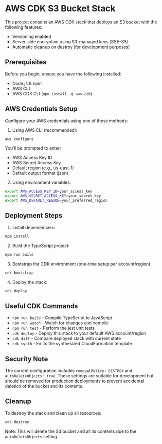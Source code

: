 # AWS CDK S3 Bucket Stack

This project contains an AWS CDK stack that deploys an S3 bucket with the following features:
- Versioning enabled
- Server-side encryption using S3-managed keys (SSE-S3)
- Automatic cleanup on destroy (for development purposes)

## Prerequisites

Before you begin, ensure you have the following installed:
- Node.js & npm
- AWS CLI
- AWS CDK CLI (`npm install -g aws-cdk`)

## AWS Credentials Setup

Configure your AWS credentials using one of these methods:

1. Using AWS CLI (recommended):
```bash
aws configure
```
You'll be prompted to enter:
- AWS Access Key ID
- AWS Secret Access Key
- Default region (e.g., us-east-1)
- Default output format (json)

2. Using environment variables:
```bash
export AWS_ACCESS_KEY_ID=your_access_key
export AWS_SECRET_ACCESS_KEY=your_secret_key
export AWS_DEFAULT_REGION=your_preferred_region
```

## Deployment Steps

1. Install dependencies:
```bash
npm install
```

2. Build the TypeScript project:
```bash
npm run build
```

3. Bootstrap the CDK environment (one-time setup per account/region):
```bash
cdk bootstrap
```

4. Deploy the stack:
```bash
cdk deploy
```

## Useful CDK Commands

* `npm run build` - Compile TypeScript to JavaScript
* `npm run watch` - Watch for changes and compile
* `npm run test` - Perform the jest unit tests
* `cdk deploy` - Deploy this stack to your default AWS account/region
* `cdk diff` - Compare deployed stack with current state
* `cdk synth` - Emits the synthesized CloudFormation template

## Security Note

The current configuration includes `removalPolicy: DESTROY` and `autoDeleteObjects: true`. These settings are suitable for development but should be removed for production deployments to prevent accidental deletion of the bucket and its contents.

## Cleanup

To destroy the stack and clean up all resources:
```bash
cdk destroy
```

Note: This will delete the S3 bucket and all its contents due to the `autoDeleteObjects` setting.
